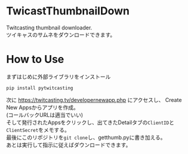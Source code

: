 # TwicastThumbnailDown
Twitcasting thumbnail downloader.   
ツイキャスのサムネをダウンロードできます。

# How to Use
まずはじめに外部ライブラリをインストール
``` 
pip install pytwitcasting 
```
次に https://twitcasting.tv/developernewapp.php にアクセスし、 
Create New Appsからアプリを作成。   
(コールバックURLは適当でいい)   
そして発行されたAppsをクリックし、出てきたDetailタブの```ClientID```と```ClientSecret```をメモする。   
最後にこのリポジトリを```git clone```し、getthumb.pyに書き加える。   
あとは実行して指示に従えばダウンロードできます。